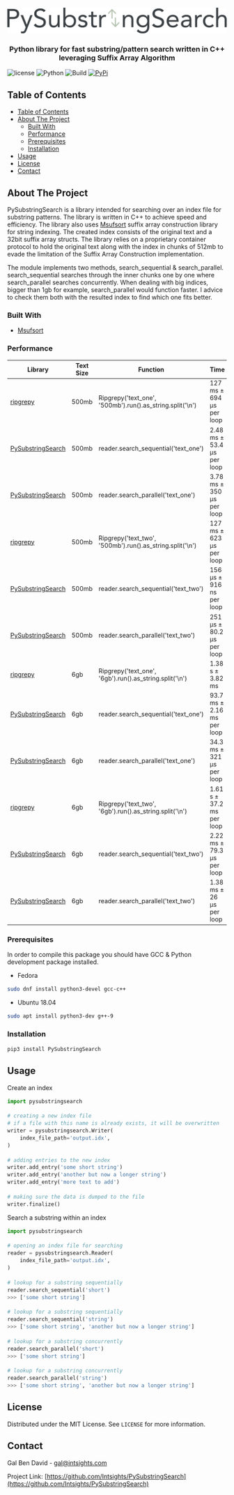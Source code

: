 <p align="center">
    <a href="https://github.com/Intsights/PySubstringSearch">
        <img src="https://raw.githubusercontent.com/Intsights/PySubstringSearch/master/images/logo.png" alt="Logo">
    </a>
    <h3 align="center">
        Python library for fast substring/pattern search written in C++ leveraging Suffix Array Algorithm
    </h3>
</p>

![license](https://img.shields.io/badge/MIT-License-blue)
![Python](https://img.shields.io/badge/Python-3.6%20%7C%203.7%20%7C%203.8%20%7C%20pypy3-blue)
![Build](https://github.com/Intsights/PySubstringSearch/workflows/Build/badge.svg)
[![PyPi](https://img.shields.io/pypi/v/PySubstringSearch.svg)](https://pypi.org/project/PySubstringSearch/)

## Table of Contents

- [Table of Contents](#table-of-contents)
- [About The Project](#about-the-project)
  - [Built With](#built-with)
  - [Performance](#performance)
  - [Prerequisites](#prerequisites)
  - [Installation](#installation)
- [Usage](#usage)
- [License](#license)
- [Contact](#contact)


## About The Project

PySubstringSearch is a library intended for searching over an index file for substring patterns. The library is written in C++ to achieve speed and efficiency. The library also uses [Msufsort](https://github.com/michaelmaniscalco/msufsort) suffix array construction library for string indexing. The created index consists of the original text and a 32bit suffix array structs. The library relies on a proprietary container protocol to hold the original text along with the index in chunks of 512mb to evade the limitation of the Suffix Array Construction implementation.

The module implements two methods, search_sequential & search_parallel. search_sequential searches through the inner chunks one by one where search_parallel searches concurrently. When dealing with big indices, bigger than 1gb for example, search_parallel would function faster. I advice to check them both with the resulted index to find which one fits better.


### Built With

* [Msufsort](https://github.com/michaelmaniscalco/msufsort)


### Performance

| Library  | Text Size | Function | Time | #Results | Improvement Factor |
| ------------- | ------------- | ------------- | ------------- | ------------- | ------------- |
| [ripgrepy](https://pypi.org/project/ripgrepy/) | 500mb | Ripgrepy('text_one', '500mb').run().as_string.split('\n') | 127 ms ± 694 µs per loop | 12553 | 1.0x |
| [PySubstringSearch](https://github.com/Intsights/PySubstringSearch) | 500mb | reader.search_sequential('text_one') | 2.48 ms ± 53.4 µs per loop | 12553 | 51.2x |
| [PySubstringSearch](https://github.com/Intsights/PySubstringSearch) | 500mb | reader.search_parallel('text_one') | 3.78 ms ± 350 µs per loop | 12553 | 33.6x |
| [ripgrepy](https://pypi.org/project/ripgrepy/) | 500mb | Ripgrepy('text_two', '500mb').run().as_string.split('\n') | 127 ms ± 623 µs per loop | 769 | 1.0x |
| [PySubstringSearch](https://github.com/Intsights/PySubstringSearch) | 500mb | reader.search_sequential('text_two') | 156 µs ± 916 ns per loop | 769 | 814.0x |
| [PySubstringSearch](https://github.com/Intsights/PySubstringSearch) | 500mb | reader.search_parallel('text_two') | 251 µs ± 80.2 µs per loop | 769 | 506.0x |
| [ripgrepy](https://pypi.org/project/ripgrepy/) | 6gb | Ripgrepy('text_one', '6gb').run().as_string.split('\n') | 1.38 s ± 3.82 ms | 206884 | 1.0x |
| [PySubstringSearch](https://github.com/Intsights/PySubstringSearch) | 6gb | reader.search_sequential('text_one') | 93.7 ms ± 2.16 ms per loop | 206884 | 15.3x |
| [PySubstringSearch](https://github.com/Intsights/PySubstringSearch) | 6gb | reader.search_parallel('text_one') | 34.3 ms ± 321 µs per loop | 206884 | 40.5x |
| [ripgrepy](https://pypi.org/project/ripgrepy/) | 6gb | Ripgrepy('text_two', '6gb').run().as_string.split('\n') | 1.61 s ± 37.2 ms per loop | 6921 | 1.0x |
| [PySubstringSearch](https://github.com/Intsights/PySubstringSearch) | 6gb | reader.search_sequential('text_two') | 2.22 ms ± 79.3 µs per loop | 6921 | 725.2x |
| [PySubstringSearch](https://github.com/Intsights/PySubstringSearch) | 6gb | reader.search_parallel('text_two') | 1.38 ms ± 26 µs per loop | 6921 | 1166.6x |

### Prerequisites

In order to compile this package you should have GCC & Python development package installed.
* Fedora
```sh
sudo dnf install python3-devel gcc-c++
```
* Ubuntu 18.04
```sh
sudo apt install python3-dev g++-9
```

### Installation

```sh
pip3 install PySubstringSearch
```



## Usage

Create an index
```python
import pysubstringsearch

# creating a new index file
# if a file with this name is already exists, it will be overwritten
writer = pysubstringsearch.Writer(
    index_file_path='output.idx',
)

# adding entries to the new index
writer.add_entry('some short string')
writer.add_entry('another but now a longer string')
writer.add_entry('more text to add')

# making sure the data is dumped to the file
writer.finalize()
```

Search a substring within an index
```python
import pysubstringsearch

# opening an index file for searching
reader = pysubstringsearch.Reader(
    index_file_path='output.idx',
)

# lookup for a substring sequentially
reader.search_sequential('short')
>>> ['some short string']

# lookup for a substring sequentially
reader.search_sequential('string')
>>> ['some short string', 'another but now a longer string']

# lookup for a substring concurrently
reader.search_parallel('short')
>>> ['some short string']

# lookup for a substring concurrently
reader.search_parallel('string')
>>> ['some short string', 'another but now a longer string']
```



## License

Distributed under the MIT License. See `LICENSE` for more information.


## Contact

Gal Ben David - gal@intsights.com

Project Link: [https://github.com/Intsights/PySubstringSearch](https://github.com/Intsights/PySubstringSearch)
